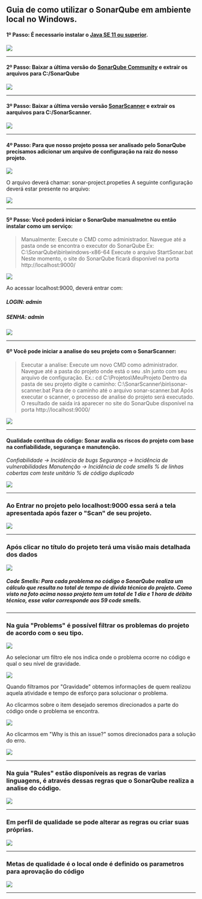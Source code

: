 ## Guia de como utilizar o SonarQube em ambiente local no Windows.

#### 1º Passo: É necessario instalar o [Java SE 11 ou superior](https://www.oracle.com/br/java/technologies/javase-downloads.html).

![](image/javase.png)

-----
#### 2º Passo: Baixar a última versão do [SonarQube Community](https://www.sonarqube.org/downloads/) e extrair os arquivos para C:/SonarQube 

![](image/sonarQubeDownload.png)

-----
#### 3º Passo: Baixar a última versão versão [SonarScanner](https://docs.sonarqube.org/latest/analysis/scan/sonarscanner/) e extrair os aarquivos para C:/SonarScanner.

![](image/sonarScannerDownload.png)

-----
#### 4º Passo: Para que nosso projeto possa ser analisado pelo SonarQube precisamos  adicionar um arquivo de configuração na raiz do nosso projeto.

![](image/sonar-project.png)

O arquivo deverá chamar: sonar-project.propeties
 A seguinte configuração deverá estar presente no arquivo:

![](image/sonar-project-configuration.png)

----
#### 5º Passo: Você poderá iniciar o SonarQube manualmetne ou então instalar como um serviço:
>Manualmente:
Execute o CMD como administrador.
Navegue até a pasta onde se encontra o executor do SonarQube
Ex: C:\SonarQube\bin\windows-x86-64
Execute o arquivo StartSonar.bat
Neste momento, o site do SonarQube ficará disponível na porta http://localhost:9000/

![](image/SonarCloud.png)

Ao acessar localhost:9000, deverá entrar com: 
##### LOGIN: **admin**
##### SENHA: **admin**

![](image/Login.png)

------
#### 6º Você pode iniciar a analise do seu projeto com o SonarScanner:
>Executar a analise:
Execute um novo CMD como administrador.
Navegue até a pasta do projeto onde está o seu .sln junto com seu arquivo de configuração.
Ex.: cd C:\Projetos\MeuProjeto
Dentro da pasta de seu projeto digite o caminho:
C:\SonarScanner\bin\sonar-scanner.bat
Para de o caminho até o arquivo sonar-scanner.bat
Após executar o scanner, o processo de analise do projeto será executado. O resultado de saida irá aparecer no site do SonarQube disponível na porta http://localhost:9000/ 

![](image/SonarScanner.png)

----

#### Qualidade contítua do código: Sonar avalia os riscos do projeto com base na confiabilidade, segurança e manutenção.

*Confiabilidade -> Incidência de bugs*
*Segurança -> Incidência de vulnerabilidades*
*Manutenção -> Incidência de code smells*
*% de linhas cobertas com teste unitário*
*% de código duplicado*

![](image/exemploDeProjetoMaior.png)

----

### Ao Entrar no projeto pelo localhost:9000 essa será a tela apresentada após fazer o "Scan" de seu projeto.

![](image/telaInicial.png)


-----
### Após clicar no título do projeto terá uma visão mais detalhada  dos dados

![](image/debitoTecnico.png)

##### Code Smells: Para cada problema no código o SonarQube realiza um cálculo que resulta  no total de tempo de divida técnica do projeto. Como visto na foto acima nosso projeto tem um total de 1 dia e 1 hora de débito técnico, esse valor corresponde aos 59 code smells.
----

### Na guia "Problems" é possível filtrar os problemas do projeto de acordo com o seu tipo.

![](image/filtroDeProblemas.png)

Ao selecionar um filtro ele nos indica onde o problema ocorre no código e qual o seu nível de gravidade.

![](image/problemas.png)

Quando filtramos por "Gravidade" obtemos informações de quem realizou aquela atividade e tempo de esforço para solucionar o problema.

Ao clicarmos sobre o item desejado seremos direcionados a parte do código onde o problema se encontra.

![](image/codigoComProblema.png)

Ao clicarmos em "Why is this an issue?" somos direcionados para a solução do erro.

![](image/resolucaoDeProblema.png)

-----
### Na guia "Rules" estão disponíveis as regras de varias linguagens, é através dessas regras que o SonarQube realiza a analise do código.

![](image/regras.png)

----
### Em perfil de qualidade se pode alterar as regras ou criar suas próprias.

![](image/perfilDeQualidade.png)

----
### Metas de qualidade é o local onde é definido os parametros para  aprovação do código

![](image/metasDeQualidade.png)

--------

